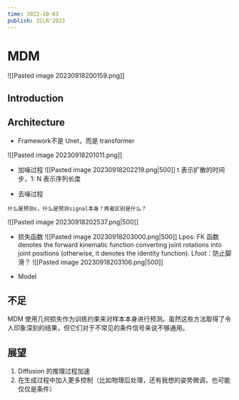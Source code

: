 ```yaml
---
time: 2022-10-03
publish: ICLR'2023
---
```

# MDM

![[Pasted image 20230918200159.png]]
## Introduction

## Architecture
- Framework不是 Unet，而是 transformer


![[Pasted image 20230918201011.png]]
- 加噪过程
  ![[Pasted image 20230918202219.png|500]]
  t 表示扩散的时间步，1: N 表示序列长度
  
- 去噪过程
```ad-question
什么是预测ε，什么是预测signal本身？两者区别是什么？
```
  ![[Pasted image 20230918202537.png|500]]
  - 损失函数
    ![[Pasted image 20230918203000.png|500]]
    Lpos: FK 函数 denotes the forward kinematic function converting joint rotations into joint positions (otherwise, it denotes the identity function).
    Lfoot：防止脚滑？
    ![[Pasted image 20230918203106.png|500]]


- Model




## 不足

MDM 使用几何损失作为训练约束来对样本本身进行预测。虽然这些方法取得了令人印象深刻的结果，但它们对于不常见的条件信号来说不够通用。

## 展望
1. Diffusion 的推理过程加速
2. 在生成过程中加入更多控制（比如物理后处理，还有我想的姿势微调，也可能仅仅是条件）
